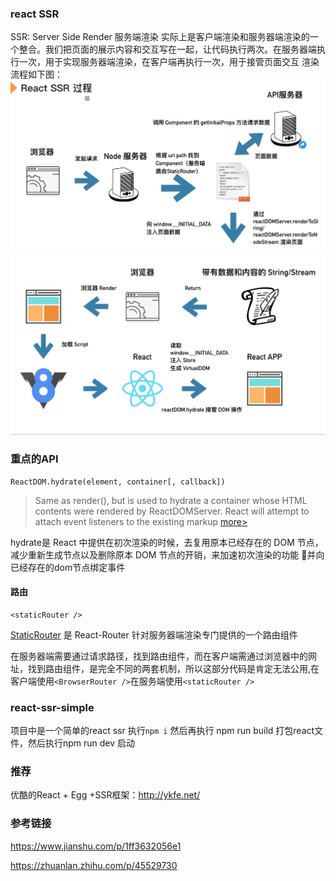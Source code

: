 ### react SSR
SSR: Server Side Render 服务端渲染
实际上是客户端渲染和服务器端渲染的一个整合。我们把页面的展示内容和交互写在一起，让代码执行两次。在服务器端执行一次，用于实现服务器端渲染，在客户端再执行一次，用于接管页面交互
渲染流程如下图：
![img1](./assets/reactssr1.png)
![img2](./assets/reactssr2.png)
### 重点的API
```
ReactDOM.hydrate(element, container[, callback])
```
> Same as render(), but is used to hydrate a container whose HTML contents were rendered by ReactDOMServer. React will attempt to attach event listeners to the existing markup 
[more>](https://reactjs.org/docs/react-dom.html#hydrate)

hydrate是 React 中提供在初次渲染的时候，去复用原本已经存在的 DOM 节点，减少重新生成节点以及删除原本 DOM 节点的开销，来加速初次渲染的功能 并向已经存在的dom节点绑定事件
#### 路由
```
<staticRouter />   
```
[StaticRouter]((https://reacttraining.com/react-router/web/api/StaticRouter)) 是 React-Router 针对服务器端渲染专门提供的一个路由组件

在服务器端需要通过请求路径，找到路由组件，而在客户端需通过浏览器中的网址，找到路由组件，是完全不同的两套机制，所以这部分代码是肯定无法公用,在客户端使用`<BrowserRouter />`在服务端使用`<staticRouter />  `

### react-ssr-simple
项目中是一个简单的react ssr
执行`npm i` 然后再执行 npm run build 打包react文件，然后执行npm run dev 启动
### 推荐
优酷的React + Egg +SSR框架：http://ykfe.net/
### 参考链接
https://www.jianshu.com/p/1ff3632056e1

https://zhuanlan.zhihu.com/p/45529730
